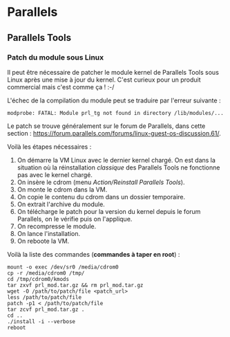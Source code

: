 # Parallels

## Parallels Tools

### Patch du module sous Linux

Il peut être nécessaire de patcher le module kernel de Parallels Tools sous
Linux après une mise à jour du kernel. C'est curieux pour un produit
commercial mais c'est comme ça ! :-/

L'échec de la compilation du module peut se traduire par
l'erreur suivante :
```
modprobe: FATAL: Module prl_tg not found in directory /lib/modules/...
```

Le patch se trouve généralement sur le forum de Parallels, dans cette section :
<https://forum.parallels.com/forums/linux-guest-os-discussion.61/>.

Voilà les étapes nécessaires :

1. On démarre la VM Linux avec le dernier kernel chargé. On est dans la
   situation où la réinstallation *classique* des Parallels Tools ne fonctionne
   pas avec le kernel chargé.
2. On insère le cdrom (menu *Action/Reinstall Parallels Tools*).
3. On monte le cdrom dans la VM.
4. On copie le contenu du cdrom dans un dossier temporaire.
5. On extrait l'archive du module.
6. On télécharge le patch pour la version du kernel depuis le forum Parallels,
   on le vérifie puis on l'applique.
7. On recompresse le module.
8. On lance l'installation.
9. On reboote la VM.

Voilà la liste des commandes (**commandes à taper en root**) :
```
mount -o exec /dev/sr0 /media/cdrom0
cp -r /media/cdrom0 /tmp/
cd /tmp/cdrom0/kmods
tar zxvf prl_mod.tar.gz && rm prl_mod.tar.gz
wget -O /path/to/patch/file <patch_url>
less /path/to/patch/file
patch -p1 < /path/to/patch/file
tar zcvf prl_mod.tar.gz .
cd ..
./install -i --verbose
reboot
```
